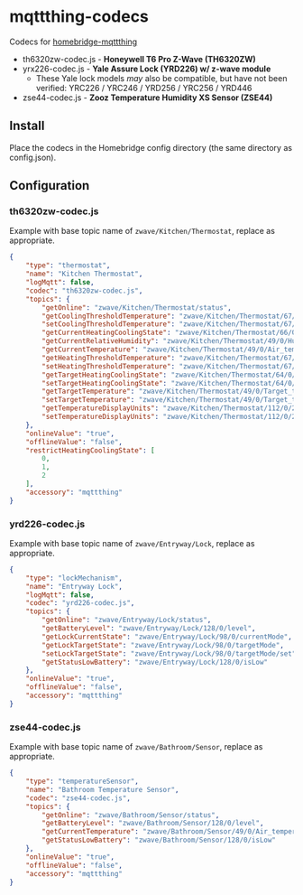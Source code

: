 # mqttthing-codecs

 Codecs for [homebridge-mqttthing](https://github.com/arachnetech/homebridge-mqttthing)

- th6320zw-codec.js - **Honeywell T6 Pro Z-Wave (TH6320ZW)**
- yrx226-codec.js - **Yale Assure Lock (YRD226) w/ z-wave module**
  - These Yale lock models *may* also be compatible, but have not been verified: YRC226 / YRC246 / YRD256 / YRC256 / YRD446
- zse44-codec.js - **Zooz Temperature Humidity XS Sensor (ZSE44)**

## Install

Place the codecs in the Homebridge config directory (the same directory as config.json).

## Configuration

### th6320zw-codec.js

Example with base topic name of `zwave/Kitchen/Thermostat`, replace as appropriate.

```json
{
    "type": "thermostat",
    "name": "Kitchen Thermostat",
    "logMqtt": false,
    "codec": "th6320zw-codec.js",
    "topics": {
        "getOnline": "zwave/Kitchen/Thermostat/status",
        "getCoolingThresholdTemperature": "zwave/Kitchen/Thermostat/67/0/setpoint/2",
        "setCoolingThresholdTemperature": "zwave/Kitchen/Thermostat/67/0/setpoint/2/set",
        "getCurrentHeatingCoolingState": "zwave/Kitchen/Thermostat/66/0/state",
        "getCurrentRelativeHumidity": "zwave/Kitchen/Thermostat/49/0/Humidity",
        "getCurrentTemperature": "zwave/Kitchen/Thermostat/49/0/Air_temperature",
        "getHeatingThresholdTemperature": "zwave/Kitchen/Thermostat/67/0/setpoint/1",
        "setHeatingThresholdTemperature": "zwave/Kitchen/Thermostat/67/0/setpoint/1/set",
        "getTargetHeatingCoolingState": "zwave/Kitchen/Thermostat/64/0/mode",
        "setTargetHeatingCoolingState": "zwave/Kitchen/Thermostat/64/0/mode/set",
        "getTargetTemperature": "zwave/Kitchen/Thermostat/49/0/Target_temperature",
        "setTargetTemperature": "zwave/Kitchen/Thermostat/49/0/Target_temperature/set",
        "getTemperatureDisplayUnits": "zwave/Kitchen/Thermostat/112/0/2",
        "setTemperatureDisplayUnits": "zwave/Kitchen/Thermostat/112/0/2/set"
    },
    "onlineValue": "true",
    "offlineValue": "false",
    "restrictHeatingCoolingState": [
        0,
        1,
        2
    ],
    "accessory": "mqttthing"
}
```

### yrd226-codec.js

Example with base topic name of `zwave/Entryway/Lock`, replace as appropriate.

```json
{
    "type": "lockMechanism",
    "name": "Entryway Lock",
    "logMqtt": false,
    "codec": "yrd226-codec.js",
    "topics": {
        "getOnline": "zwave/Entryway/Lock/status",
        "getBatteryLevel": "zwave/Entryway/Lock/128/0/level",
        "getLockCurrentState": "zwave/Entryway/Lock/98/0/currentMode",
        "getLockTargetState": "zwave/Entryway/Lock/98/0/targetMode",
        "setLockTargetState": "zwave/Entryway/Lock/98/0/targetMode/set",
        "getStatusLowBattery": "zwave/Entryway/Lock/128/0/isLow"
    },
    "onlineValue": "true",
    "offlineValue": "false",
    "accessory": "mqttthing"
}
````

### zse44-codec.js

Example with base topic name of `zwave/Bathroom/Sensor`, replace as appropriate.

```json
{
    "type": "temperatureSensor",
    "name": "Bathroom Temperature Sensor",
    "codec": "zse44-codec.js",
    "topics": {
        "getOnline": "zwave/Bathroom/Sensor/status",
        "getBatteryLevel": "zwave/Bathroom/Sensor/128/0/level",
        "getCurrentTemperature": "zwave/Bathroom/Sensor/49/0/Air_temperature",
        "getStatusLowBattery": "zwave/Bathroom/Sensor/128/0/isLow"
    },
    "onlineValue": "true",
    "offlineValue": "false",
    "accessory": "mqttthing"
}
```
